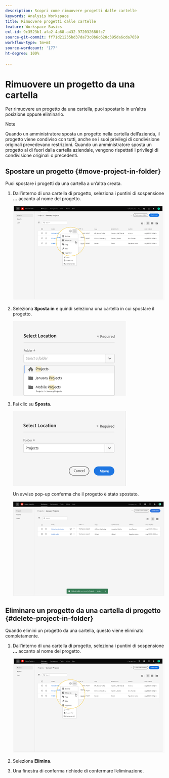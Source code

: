```yaml
---
description: Scopri come rimuovere progetti dalle cartelle
keywords: Analysis Workspace
title: Rimuovere progetti dalle cartelle
feature: Workspace Basics
exl-id: 9c3523b1-afa2-4a68-a432-972032680fc7
source-git-commit: ff71d21235bd37da73c0b6c628c395da6cda7659
workflow-type: tm+mt
source-wordcount: '177'
ht-degree: 100%

---
```


# Rimuovere un progetto da una cartella

Per rimuovere un progetto da una cartella, puoi spostarlo in un’altra posizione oppure eliminarlo.

>[!NOTE]
>
>Quando un amministratore sposta un progetto nella cartella dell’azienda, il progetto viene condiviso con tutti, anche se i suoi privilegi di condivisione originali prevedevano restrizioni. Quando un amministratore sposta un progetto al di fuori dalla cartella aziendale, vengono rispettati i privilegi di condivisione originali o precedenti.

## Spostare un progetto {#move-project-in-folder}

Puoi spostare i progetti da una cartella a un’altra creata.

1. Dall’interno di una cartella di progetto, seleziona i puntini di sospensione **...** accanto al nome del progetto.

   ![](/help/analysis-workspace/build-workspace-project/assets/move1.png)

1. Seleziona **Sposta in** e quindi seleziona una cartella in cui spostare il progetto.

   ![](/help/analysis-workspace/build-workspace-project/assets/move-select-location.png)

1. Fai clic su **Sposta**.

   ![](/help/analysis-workspace/build-workspace-project/assets/move-click-move.png)

   Un avviso pop-up conferma che il progetto è stato spostato.

   ![](/help/analysis-workspace/build-workspace-project/assets/move-project-moved.png)

## Eliminare un progetto da una cartella di progetto {#delete-project-in-folder}

Quando elimini un progetto da una cartella, questo viene eliminato completamente.

1. Dall’interno di una cartella di progetto, seleziona i puntini di sospensione **...** accanto al nome del progetto.

   ![](/help/analysis-workspace/build-workspace-project/assets/move1.png)

1. Seleziona **Elimina**.

1. Una finestra di conferma richiede di confermare l’eliminazione.
